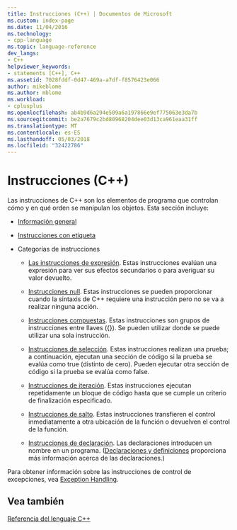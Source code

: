 ```yaml
---
title: Instrucciones (C++) | Documentos de Microsoft
ms.custom: index-page
ms.date: 11/04/2016
ms.technology:
- cpp-language
ms.topic: language-reference
dev_langs:
- C++
helpviewer_keywords:
- statements [C++], C++
ms.assetid: 7028fddf-0d47-469a-a7df-f8576423e066
author: mikeblome
ms.author: mblome
ms.workload:
- cplusplus
ms.openlocfilehash: ab4b9d6a294e509a6a197866e9ef775063e3da7b
ms.sourcegitcommit: be2a7679c2bd80968204dee03d13ca961eaa31ff
ms.translationtype: MT
ms.contentlocale: es-ES
ms.lasthandoff: 05/03/2018
ms.locfileid: "32422786"
---
```

# <a name="statements-c"></a>Instrucciones (C++)
Las instrucciones de C++ son los elementos de programa que controlan cómo y en qué orden se manipulan los objetos. Esta sección incluye:  
  
-   [Información general](../cpp/overview-of-cpp-statements.md)  
  
-   [Instrucciones con etiqueta](../cpp/labeled-statements.md)  
  
-   Categorías de instrucciones  
  
    -   [Las instrucciones de expresión](../cpp/expression-statement.md). Estas instrucciones evalúan una expresión para ver sus efectos secundarios o para averiguar su valor devuelto.  
  
    -   [Instrucciones null](../cpp/null-statement.md). Estas instrucciones se pueden proporcionar cuando la sintaxis de C++ requiere una instrucción pero no se va a realizar ninguna acción.  
  
    -   [Instrucciones compuestas](../cpp/compound-statements-blocks.md). Estas instrucciones son grupos de instrucciones entre llaves ({}). Se pueden utilizar donde se puede utilizar una sola instrucción.  
  
    -   [Instrucciones de selección](../cpp/selection-statements-cpp.md). Estas instrucciones realizan una prueba; a continuación, ejecutan una sección de código si la prueba se evalúa como true (distinto de cero). Pueden ejecutar otra sección de código si la prueba se evalúa como false.  
  
    -   [Instrucciones de iteración](../cpp/iteration-statements-cpp.md). Estas instrucciones ejecutan repetidamente un bloque de código hasta que se cumple un criterio de finalización especificado.  
  
    -   [Instrucciones de salto](../cpp/jump-statements-cpp.md). Estas instrucciones transfieren el control inmediatamente a otra ubicación de la función o devuelven el control de la función.  
  
    -   [Instrucciones de declaración](http://msdn.microsoft.com/en-us/14538558-356f-450e-9e1e-3cd62ba952b9). Las declaraciones introducen un nombre en un programa. ([Declaraciones y definiciones](declarations-and-definitions-cpp.md) proporciona más información acerca de las declaraciones.)  
  
 Para obtener información sobre las instrucciones de control de excepciones, vea [Exception Handling](../cpp/exception-handling-in-visual-cpp.md).  
  
## <a name="see-also"></a>Vea también  
 [Referencia del lenguaje C++](../cpp/cpp-language-reference.md)